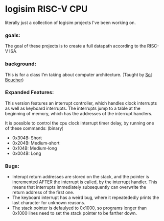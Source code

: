# logisim RISC-V CPU
literally just a collection of logisim projects I've been working on.

### goals:
The goal of these projects is to create a full datapath according to the RISC-V ISA.

### background:
This is for a class I'm taking about computer architecture. (Taught by [Sol Boucher](https://www.cs.cmu.edu/~sboucher/))

### Expanded Features:
This version features an interrupt controller, which handles clock interrupts as well as keyboard interrupts. The interrupts jump to a table at the beginning of memory, which has the addresses of the interrupt handlers.

It is possible to control the cpu clock interrupt timer delay, by running one of these commands: (binary)
* 0x304B: Short
* 0x204B: Medium-short
* 0x104B: Medium-long
* 0x004B: Long

### Bugs:
* Interupt return addresses are stored on the stack, and the pointer is incremented AFTER the interrupt is called, by the interrupt handler. This means that interrupts immediately subsequently can overwrite the return address of the first one.
* The keyboard interrupt has a weird bug, where it repeatededly prints the last character for unknown reasons.
* The stack pointer is defaulyed to 0x1000, so programs longer than 0x1000 lines need to set the stack pointer to be farther down.
